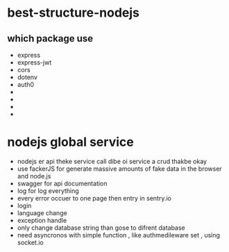 # best-structure-nodejs

## which package use 
- express
- express-jwt
- cors
- dotenv
- auth0
- 
- 
- 
- 

# nodejs global service
- nodejs er api theke service call dibe oi service a crud thakbe okay 
- use fackerJS for generate massive amounts of fake data in the browser and node.js
- swagger for api documentation
- log for log everything 
- every error occuer to one page then entry in sentry.io
- login 
- language change 
- exception handle 
- only change database string than gose to difrent database 
- need asyncronos with simple function , like authmedileware set , using socket.io
